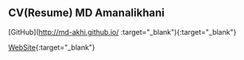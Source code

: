 ## CV(Resume) MD Amanalikhani

[GitHub](http://md-akhi.github.io/ :target="_blank"){:target="_blank"}

[WebSite](http://akhi.ir/){:target="_blank"}




